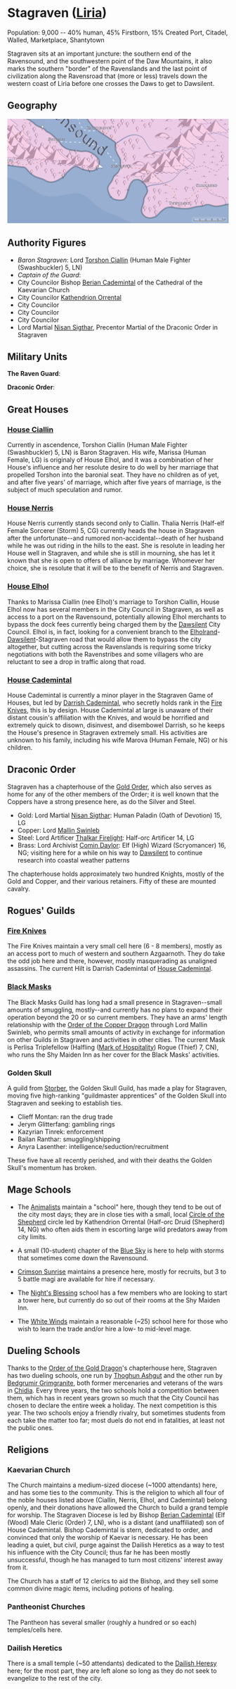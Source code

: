 # Stagraven ([Liria](/Nations/Liria.md))
Population: 9,000 -- 40% human, 45% Firstborn, 15% Created
Port, Citadel, Walled, Marketplace, Shantytown

Stagraven sits at an important juncture: the southern end of the Ravensound, and the southwestern point of the Daw Mountains, it also marks the southern "border" of the Ravenslands and the last point of civilization along the Ravensroad that (more or less) travels down the western coast of Liria before one crosses the Daws to get to Dawsilent.

## Geography
![Stagraven and surrounds](Stagraven.jpeg)

## Authority Figures
* *Baron Stagraven*: Lord [Torshon Ciallin](/People/TorshonCiallin.md) (Human Male Fighter (Swashbuckler) 5, LN)
* *Captain of the Guard*: 
* City Councilor Bishop [Berian Cademintal](/People/BerianCademintal.md) of the Cathedral of the Kaevarian Church
* City Councilor [Kathendrion Orrental](/People/KathendrionOrrental.md)
* City Councilor 
* City Councilor 
* City Councilor 
* Lord Martial [Nisan Sigthar](/People/NisanSigthar.md), Precentor Martial of the Draconic Order in Stagraven 

## Military Units
**The Raven Guard**:

**Draconic Order**:

## Great Houses

### [House Ciallin](/Organizations/Houses/Ciallin.md)
Currently in ascendence, Torshon Ciallin (Human Male Fighter (Swashbuckler) 5, LN) is Baron Stagraven. His wife, Marissa (Human Female, LG) is originaly of House Elhol, and it was a combination of her House's influence and her resolute desire to do well by her marriage that propelled Torshon into the baronial seat. They have no children as of yet, and after five years' of marriage, which after five years of marriage, is the subject of much speculation and rumor.

### [House Nerris](/Organizations/Houses/Nerris.md)
House Nerris currently stands second only to Ciallin. Thalia Nerris (Half-elf Female Sorcerer (Storm) 5, CG) currently heads the house in Stagraven after the unfortunate--and rumored non-accidental--death of her husband while he was out riding in the hills to the east. She is resolute in leading her House well in Stagraven, and while she is still in mourning, she has let it known that she is open to offers of alliance by marriage. Whomever her choice, she is resolute that it will be to the benefit of Nerris and Stagraven.

### [House Elhol](/Organizations/Houses/Elhol.md)
Thanks to Marissa Ciallin (nee Elhol)'s marriage to Torshon Ciallin, House Elhol now has several members in the City Council in Stagraven, as well as access to a port on the Ravensound, potentially allowing Elhol merchants to bypass the dock fees currently being charged them by the [Dawsilent](Dawsilent.md) City Council. Elhol is, in fact, looking for a convenient branch to the [Elholrand](Elholrand.md)-[Dawsilent](Dawsilent.md)-Stagraven road that would allow them to bypass the city altogether, but cutting across the Ravenslands is requiring some tricky negotiations with both the Ravenstribes and some villagers who are reluctant to see a drop in traffic along that road.

### [House Cademintal](/Organizations/Houses/Cademintal.md)
House Cademintal is currently a minor player in the Stagraven Game of Houses, but led by [Darrish Cademintal](/People/DarrishCademintal.md), who secretly holds rank in the [Fire Knives](/Organizations/RoguesGuilds/FireKnives.md), this is by design. House Cademintal at large is unaware of their distant cousin's affiliation with the Knives, and would be horrified and extremely quick to disown, disinvest, and disembowel Darrish, so he keeps the House's presence in Stagraven extremely small. His activities are unknown to his family, including his wife Marova (Human Female, NG) or his children.

## Draconic Order
Stagraven has a chapterhouse of the [Gold Order](/Organizations/DraconicOrder/Gold.md), which also serves as home for any of the other members of the Order; it is well known that the Coppers have a strong presence here, as do the Silver and Steel.
* Gold: Lord Martial [Nisan Sigthar](/People/NisanSigthar.md): Human Paladin (Oath of Devotion) 15, LG
* Copper: Lord [Mallin Swinleb](/People/MallinSwinleb.md)
* Steel: Lord Artificer [Thalkar Firelight](/People/ThalkarFirelight.md): Half-orc Artificer 14, LG
* Brass: Lord Archivist [Comin Daylor](/People/CominDaylor.md): Elf (High) Wizard (Scryomancer) 16, NG; visiting here for a while on his way to [Dawsilent](Dawsilent.md) to continue research into coastal weather patterns

The chapterhouse holds approximately two hundred Knights, mostly of the Gold and Copper, and their various retainers. Fifty of these are mounted cavalry.

## Rogues' Guilds

### [Fire Knives](/Organizations/RoguesGuilds/FireKnives.md)
The Fire Knives maintain a very small cell here (6 - 8 members), mostly as an access port to much of western and southern Azgaarnoth. They do take the odd job here and there, however, mostly masquerading as unaligned assassins. The current Hilt is Darrish Cademintal of [House Cademintal](/Organizations/Houses/Cademintal.md).

### [Black Masks](/Organizations/RoguesGuilds/BlackMasks.md)
The Black Masks Guild has long had a small presence in Stagraven--small amounts of smuggling, mostly--and currently has no plans to expand their operation beyond the 20 or so current members. They have an arms' length relationship with the [Order of the Copper Dragon](/Organizations/DraconicOrder/Copper.md) through Lord Mallin Swinleb, who permits small amounts of activity in exchange for information on other Guilds in Stagraven and activities in other cities. The current Mask is Perlisa Triplefellow (Halfling ([Mark of Hospitality](/Races/Dragonmarked.md#the-mark-of-hospitality)) Rogue (Thief) 7, CN), who runs the Shy Maiden Inn as her cover for the Black Masks' activities.

### Golden Skull
A guild from [Storber](Storber.md), the Golden Skull Guild, has made a play for Stagraven, moving five high-ranking "guildmaster apprentices" of the Golden Skull into Stagraven and seeking to establish ties.

* Clieff Montan: ran the drug trade
* Jerym Glitterfang: gambling rings
* Kazyrian Tinrek: enforcement
* Bailan Ranthar: smuggling/shipping
* Anyra Lasenther: intelligence/seduction/recruitment

These five have all recently perished, and with their deaths the Golden Skull's momentum has broken.

## Mage Schools
* The [Animalists](/Organizations/MageSchools/Animalists.md) maintain a "school" here, though they tend to be out of the city most days; they are in close ties with a small, local [Circle of the Shepherd](/Classes/Druid/Shepherd.md) circle led by Kathendrion Orrental (Half-orc Druid (Shepherd) 14, NG) who often aids them in escorting large wild predators away from city limits.

* A small (10-student) chapter of the [Blue Sky](/Organizations/MageSchools/BlueSky.md) is here to help with storms that sometimes come down the Ravensound.

* [Crimson Sunrise](/Organizations/MageSchools/CrimsonSunrise.md) maintains a presence here, mostly for recruits, but 3 to 5 battle magi are available for hire if necessary.

* The [Night's Blessing](/Organizations/MageSchools/NightsBlessing.md) school has a few members who are looking to start a tower here, but currently do so out of their rooms at the Shy Maiden Inn.

* The [White Winds](/Organizations/MageSchools/WhiteWinds.md) maintain a reasonable (~25) school here for those who wish to learn the trade and/or hire a low- to mid-level mage.

## Dueling Schools
Thanks to the [Order of the Gold Dragon](/Organizations/DraconicOrder/Gold.md)'s chapterhouse here, Stagraven has two dueling schools, one run by [Thoghun Ashgut](/People/ThoghunAshgut.md) and the other run by [Bedgrumir Grimgranite](/People/BedgrumirGrimgranite.md), both former mercenaries and veterans of the wars in [Chidia](/Geography/Chidia.md). Every three years, the two schools hold a competition between them, which has in recent years grown so much that the City Council has chosen to declare the entire week a holiday. The next competition is this year. The two schools enjoy a friendly rivalry, but sometimes students from each take the matter too far; most duels do not end in fatalities, at least not the public ones.

## Religions

### Kaevarian Church
The Church maintains a medium-sized diocese (~1000 attendants) here, and has some ties to the community. This is the religion to which all four of the noble houses listed above (Ciallin, Nerris, Elhol, and Cademintal) belong openly, and their donations have allowed the Church to build a grand temple for worship. The Stagraven Diocese is led by Bishop [Berian Cademintal](/People/BerianCademintal.md) (Elf (Wood) Male Cleric (Order) 7, LN), who is a distant (and unaffiliated) son of House Cademintal. Bishop Cademintal is stern, dedicated to order, and convinced that only the worship of Kaevar is necessary. He has been leading a quiet, but civil, purge against the Dailish Heretics as a way to test his influence with the City Council; thus far he has been mostly unsuccessful, though he has managed to turn most citizens' interest away from it.

The Church has a staff of 12 clerics to aid the Bishop, and they sell some common divine magic items, including potions of healing.

### Pantheonist Churches
The Pantheon has several smaller (roughly a hundred or so each) temples/cells here.

### Dailish Heretics
There is a small temple (~50 attendants) dedicated to the [Dailish Heresy](/Religions/Dail.md) here; for the most part, they are left alone so long as they do not seek to evangelize to the rest of the city.
